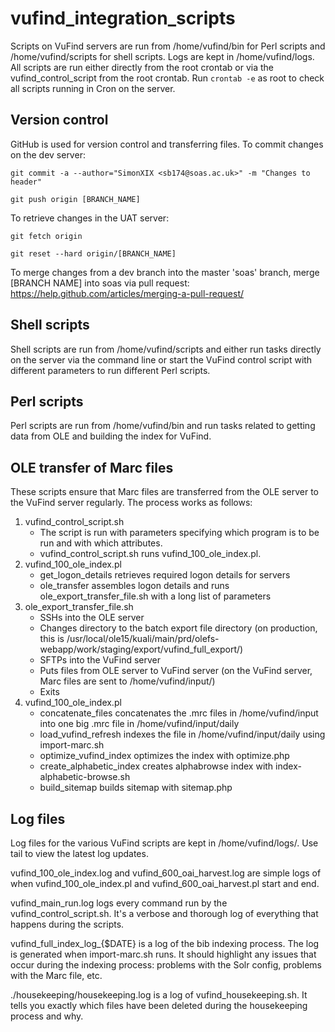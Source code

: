 # vufind_integration_scripts

Scripts on VuFind servers are run from /home/vufind/bin for Perl scripts and /home/vufind/scripts for shell scripts. Logs are kept in /home/vufind/logs. All scripts are run either directly from the root crontab or via the vufind_control_script from the root crontab. Run `crontab -e` as root to check all scripts running in Cron on the server.

## Version control

GitHub is used for version control and transferring files. To commit changes on the dev server:
~~~~
git commit -a --author="SimonXIX <sb174@soas.ac.uk>" -m "Changes to header"

git push origin [BRANCH_NAME]
~~~~
To retrieve changes in the UAT server:
~~~~
git fetch origin

git reset --hard origin/[BRANCH_NAME]
~~~~
To merge changes from a dev branch into the master 'soas' branch, merge [BRANCH NAME] into soas via pull request: https://help.github.com/articles/merging-a-pull-request/

## Shell scripts

Shell scripts are run from /home/vufind/scripts and either run tasks directly on the server via the command line or start the VuFind control script with different parameters to run different Perl scripts. 

## Perl scripts

Perl scripts are run from /home/vufind/bin and run tasks related to getting data from OLE and building the index for VuFind. 

## OLE transfer of Marc files

These scripts ensure that Marc files are transferred from the OLE server to the VuFind server regularly. The process works as follows:

1. vufind_control_script.sh 
   * The script is run with parameters specifying which program is to be run and with which attributes.
   * vufind_control_script.sh runs vufind_100_ole_index.pl.
2. vufind_100_ole_index.pl
   * get_logon_details retrieves required logon details for servers
   * ole_transfer assembles logon details and runs ole_export_transfer_file.sh with a long list of parameters
3. ole_export_transfer_file.sh
   * SSHs into the OLE server
   * Changes directory to the batch export file directory (on production, this is /usr/local/ole15/kuali/main/prd/olefs-webapp/work/staging/export/vufind_full_export/)
   * SFTPs into the VuFind server
   * Puts files from OLE server to VuFind server (on the VuFind server, Marc files are sent to /home/vufind/input/)
   * Exits
4. vufind_100_ole_index.pl
   * concatenate_files concatenates the .mrc files in /home/vufind/input into one big .mrc file in /home/vufind/input/daily
   * load_vufind_refresh indexes the file in /home/vufind/input/daily using import-marc.sh
   * optimize_vufind_index optimizes the index with optimize.php
   * create_alphabetic_index creates alphabrowse index with index-alphabetic-browse.sh
   * build_sitemap builds sitemap with sitemap.php

## Log files

Log files for the various VuFind scripts are kept in /home/vufind/logs/. Use tail to view the latest log updates.

vufind_100_ole_index.log and vufind_600_oai_harvest.log are simple logs of when vufind_100_ole_index.pl and vufind_600_oai_harvest.pl start and end.

vufind_main_run.log logs every command run by the vufind_control_script.sh. It's a verbose and thorough log of everything that happens during the scripts.

vufind_full_index_log_{$DATE} is a log of the bib indexing process. The log is generated when import-marc.sh runs. It should highlight any issues that occur during the indexing process: problems with the Solr config, problems with the Marc file, etc.

./housekeeping/housekeeping.log is a log of vufind_housekeeping.sh. It tells you exactly which files have been deleted during the housekeeping process and why.
